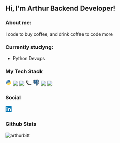 ## Hi, I'm Arthur Backend Developer!


### About me:

I code to buy coffee, and drink coffee to code more

### Currently studyng:

* Python Devops

### My Tech Stack

 <div style="display: inline-block;"> 
 <img width="4%" src="https://raw.githubusercontent.com/devicons/devicon/master/icons/python/python-original.svg">
 <img width="4%" src="https://cdn.jsdelivr.net/gh/devicons/devicon/icons/django/django-plain.svg">
 <img width="4%" src="https://cdn.jsdelivr.net/gh/devicons/devicon/icons/fastapi/fastapi-original.svg">
 <img width="4%" src="https://raw.githubusercontent.com/devicons/devicon/master/icons/flask/flask-original.svg">
 <img width="4%" src="https://raw.githubusercontent.com/devicons/devicon/master/icons/postgresql/postgresql-original.svg">  
 <img width="4%" src="https://cdn.jsdelivr.net/gh/devicons/devicon/icons/selenium/selenium-original.svg" /> 
 <img width="4%" src="https://cdn.jsdelivr.net/gh/devicons/devicon/icons/pandas/pandas-original.svg" /> 
 
 ### Social 
 
<a astyle="display: block;" href = "https://www.linkedin.com/in/arthur-bittencourt/"> <img width="4%" src="https://raw.githubusercontent.com/devicons/devicon/master/icons/linkedin/linkedin-original.svg"></a>

### Github Stats

<div style= 'display: inline block'>
<img align="center" src="https://github-readme-stats-sigma-five.vercel.app/api?username=Arthurbitt&show_icons=true&theme=react&hide_border=true&border_radius=30&_border=true&bg_color=0D1117&card_width=40" alt="arthurbitt" />
</div>






 



